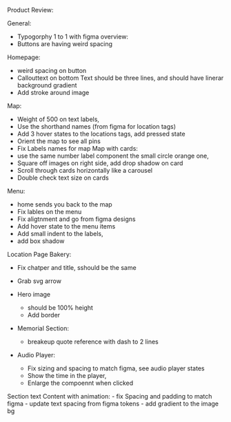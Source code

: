 Product Review: 

General:
- Typogorphy 1 to 1 with figma overview:
- Buttons are having weird spacing

Homepage:
- weird spacing on button 
- Callouttext on bottom Text should be three lines, and should have linerar background gradient
- Add stroke around image

Map:
- Weight of 500 on text labels,
- Use the shorthand names (from figma for location tags)
- Add 3 hover states to the locations tags, add pressed state 
- Orient the map to see all pins
- Fix Labels names for map 
Map with cards:
- use the same number label component the small circle orange one,
- Square off images on right side, add drop shadow on card 
- Scroll through cards horizontally like a carousel
- Double check text size on cards

Menu: 
- home sends you back to the map
- Fix lables on the menu
- Fix aligtnment and go from figma designs
- Add hover state to the menu items
- Add small indent to the labels, 
- add box shadow

Location Page Bakery:
- Fix chatper and title, sshould be the same 
- Grab svg arrow

- Hero image 
    - should be 100% height
    - Add border

- Memorial Section: 
    - breakeup quote reference with dash to 2 lines

- Audio Player: 
    - Fix sizing and spacing to match figma, see audio player states
    - Show the time in the player, 
    - Enlarge the compoennt when clicked 

Section text Content with animation: 
    - fix Spacing and padding to match figma
    - update text spacing from figma tokens
    - add gradient to the image bg
